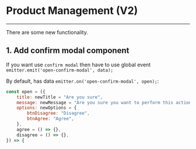 # Product Management (V2)
----------------------------------

There are some new functionality.

## 1. Add confirm modal component

If you want use `confirm modal` then have to use global event `emitter.emit('open-confirm-modal', data);`

By default, has data `emitter.on('open-confirm-modal', open);`:
```js
const open = ({
    title: newTitle = "Are you sure",
    message: newMessage = "Are you sure you want to perform this action?",
    options: newOptions = {
        btnDisagree: "Disagree",
        btnAgree: "Agree",
    },
    agree = () => {},
    disagree = () => {},
}) => {
```